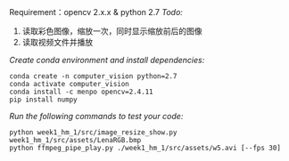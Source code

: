 Requirement：opencv 2.x.x & python 2.7
*Todo:*
1. 读取彩色图像，缩放一次，同时显示缩放前后的图像
2. 读取视频文件并播放

*Create conda environment and install dependencies:*
```
conda create -n computer_vision python=2.7
conda activate computer_vision
conda install -c menpo opencv=2.4.11
pip install numpy
```

*Run the following commands to test your code:*
```
python week1_hm_1/src/image_resize_show.py week1_hm_1/src/assets/LenaRGB.bmp
python ffmpeg_pipe_play.py ./week1_hm_1/src/assets/w5.avi [--fps 30]
```

